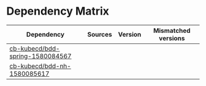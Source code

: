 # Dependency Matrix

Dependency | Sources | Version | Mismatched versions
---------- | ------- | ------- | -------------------
[cb-kubecd/bdd-spring-1580084567](https://github.com/cb-kubecd/bdd-spring-1580084567.git) |  | []() | 
[cb-kubecd/bdd-nh-1580085617](https://github.com/cb-kubecd/bdd-nh-1580085617.git) |  | []() | 
